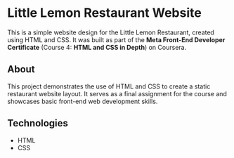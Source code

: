 # Little Lemon Restaurant Website

This is a simple website design for the Little Lemon Restaurant, created using HTML and CSS. It was built as part of the **Meta Front-End Developer Certificate** (Course 4: **HTML and CSS in Depth**) on Coursera.

## About
This project demonstrates the use of HTML and CSS to create a static restaurant website layout. It serves as a final assignment for the course and showcases basic front-end web development skills.

## Technologies
- HTML
- CSS
